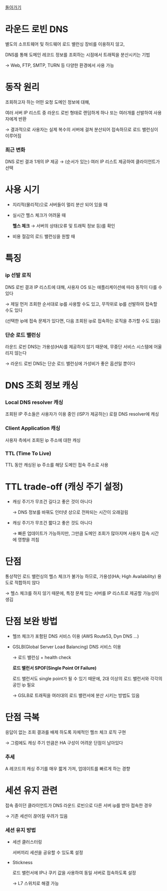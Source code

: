 [돌아가기](./README.md)

# 라운드 로빈 DNS

별도의 소프트웨어 및 하드웨어 로드 밸런싱 장비를 이용하지 않고,

DNS를 통해 도메인 레코드 정보를 조회하는 시점에서 트래픽을 분산시키는 기법

→ Web, FTP, SMTP, TURN 등 다양한 환경에서 사용 가능

# 동작 원리

조회하고자 하는 어떤 요청 도메인 정보에 대해, 

여러 서버 IP 리스트 중 라운드 로빈 형태로 랜덤하게 하나 또는 여러개를 선발하여 사용자에게 반환

→ 결과적으로 사용자는 실제 복수의 서버에 걸쳐 분산되어 접속하므로 로드 밸런싱이 이루어짐

### 최근 변화

DNS 로빈 결과 1개의 IP 제공 → (순서가 있는) 여러 IP 리스트 제공하여 클라이언트가 선택

# 사용 시기

- 지리적(물리적)으로 서버들이 멀리 분산 되어 있을 때
- 실시간 헬스 체크가 어려울 때

    **헬스 체크** → 서버의 상태(오류 및 트래픽 정보 등)를 확인

- 비용 절감의 로드 밸런싱을 원할 때

# 특징

### ip 선발 로직

DNS 로빈 결과 IP 리스트에 대해, 사용자 OS 또는 애플리케이션에 따라 동작이 다를 수 있다

→ 제일 먼저 조회한 순서대로 ip를 사용할 수도 있고, 무작위로 ip를 선발하여 접속할 수도 있다

(선택한 ip에 접속 문제가 있다면, 다음 조회된 ip로 접속하는 로직을 추가할 수도 있음)

### 단순 로드 밸런싱

라운드 로빈 DNS는 가용성(HA)를 제공하지 않기 때문에, 무중단 서비스 시스템에 어울리지 않는다

→ 라운드 로빈 DNS는 단순 로드 밸런싱에 가성비가 좋은 옵션일 뿐이다

# DNS 조회 정보 캐싱

### Local DNS resolver 캐싱

조회된 IP 주소들은 사용자가 이용 중인 (ISP가 제공하는) 로컬 DNS resolver에 캐싱

### Client Application 캐싱

사용자 측에서 조회된 ip 주소에 대한 캐싱

### TTL (Time To Live)

TTL 동안 캐싱된 ip 주소를 해당 도메인 접속 주소로 사용

# TTL trade-off (캐싱 주기 설정)

- 캐싱 주기가 무조건 길다고 좋은 것이 아니다

    → DNS 정보를 바꿔도 인터넷 상으로 전파되는 시간이 오래걸림

- 캐싱 주기가 무조건 짧다고 좋은 것도 아니다

    → 빠른 업데이트가 가능하지만, 그만큼 도메인 조회가 많아지며 사용자 접속 시간에 영향을 끼침

# 단점

통상적인 로드 밸런싱의 헬스 체크가 불가능 하므로, 가용성(HA; High Availability) 용도로 적합하지 않다

→ 헬스 체크를 하지 않기 때문에, 특정 문제 있는 서버를 IP 리스트로 제공할 가능성이 생김

# 단점 보완 방법

- 헬쓰 체크가 포함된 DNS 서비스 이용 (AWS Route53, Dyn DNS ...)
- GSLB(Global Server Load Balancing) DNS 서비스 이용

    → 로드 밸런싱 + health check

    **로드 밸런서 SPOF(Single Point Of Failure)**

    로드 밸런서도 single point가 될 수 있기 때문에, 2대 이상의 로드 밸런서와 각각의 공인 ip 필요

    → GSLB로 트래픽을 여러대의 로드 밸런서에 분산 시키는 방법도 있음

# 단점 극복

응답이 없는 조회 결과를 배제 하도록 자체적인 헬쓰 체크 로직 구현

→ 그럼에도 캐싱 주기 만큼은 HA 구성이 어려운 단점이 남아있다

### 추세

A 레코드의 캐싱 주기를 매우 짧게 가져, 업데이트를 빠르게 하는 경향

# 세션 유지 관련

접속 중이던 클라이언트가 DNS 라운드 로빈으로 다른 서버 ip를 받아 접속한 경우

→ 기존 세션이 끊어질 우려가 있음

### 세션 유지 방법

- 세션 클러스터링

    서버끼리 세션을 공유할 수 있도록 설정

- Stickness

    로드 밸런서에 IP나 쿠키 값을 사용하여 동일 서버로 접속하도록 설정

    → L7 스위치로 해결 가능
